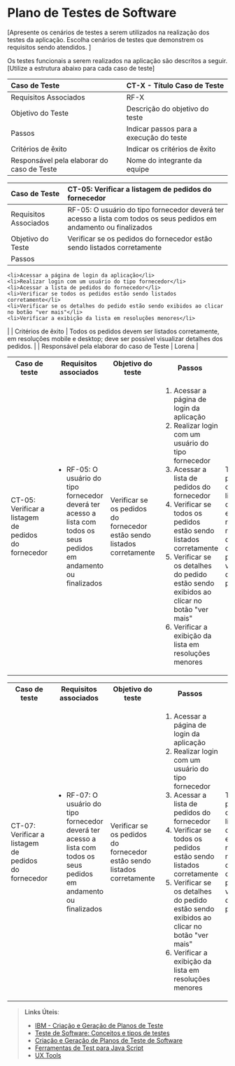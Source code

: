 # Plano de Testes de Software

[Apresente os cenários de testes a serem utilizados na realização dos testes da aplicação. Escolha cenários de testes que demonstrem os requisitos sendo atendidos. ]

Os testes funcionais a serem realizados na aplicação são descritos a seguir. [Utilize a estrutura abaixo para cada caso de teste]

|Caso de Teste    | CT-X - Título Caso de Teste |
|:---|:---|
| Requisitos Associados | RF-X |
| Objetivo do Teste | Descrição do objetivo do teste |
| Passos | Indicar passos para a execução do teste |
| Critérios de êxito | Indicar os critérios de êxito  |
| Responsável pela elaborar do caso de Teste | Nome do integrante da equipe |


|Caso de Teste    | CT-05: Verificar a listagem de pedidos do fornecedor |
|:---|:---|
| Requisitos Associados | RF-05:	O usuário do tipo fornecedor deverá ter acesso a lista com todos os seus pedidos em andamento ou finalizados |
| Objetivo do Teste | Verificar se os pedidos do fornecedor estão sendo listados corretamente |
| Passos | <ol>
    <li>Acessar a página de login da aplicação</li>
    <li>Realizar login com um usuário do tipo fornecedor</li>
    <li>Acessar a lista de pedidos do fornecedor</li>
    <li>Verificar se todos os pedidos estão sendo listados corretamente</li>
    <li>Verificar se os detalhes do pedido estão sendo exibidos ao clicar no botão "ver mais"</li>
    <li>Verificar a exibição da lista em resoluções menores</li>
   </ol> |
| Critérios de êxito | Todos os pedidos devem ser listados corretamente, em resoluções mobile e desktop; deve ser possível visualizar detalhes dos pedidos.  |
| Responsável pela elaborar do caso de Teste | Lorena |

<table>
 <tr>
  <th>Caso de teste</th>
  <th>Requisitos associados</th>
  <th>Objetivo do teste</th>
  <th>Passos</th>
  <th>Critérios de êxito</th>
  <th>Responsável</th>
 </tr>
 <tr>
  <td>CT-05: Verificar a listagem de pedidos do fornecedor</td>
  <td>
   <ul>

   <li>RF-05:	O usuário do tipo fornecedor deverá ter acesso a lista com todos os seus pedidos em andamento ou finalizados</li>

   </ul>
  </td>
  <td>Verificar se os pedidos do fornecedor estão sendo listados corretamente</td>
  <td>
   <ol>
    <li>Acessar a página de login da aplicação</li>
    <li>Realizar login com um usuário do tipo fornecedor</li>
    <li>Acessar a lista de pedidos do fornecedor</li>
    <li>Verificar se todos os pedidos estão sendo listados corretamente</li>
    <li>Verificar se os detalhes do pedido estão sendo exibidos ao clicar no botão "ver mais"</li>
    <li>Verificar a exibição da lista em resoluções menores</li>
   </ol>
   </td>
  <td>Todos os pedidos devem ser listados corretamente, em resoluções mobile e desktop; deve ser possível visualizar detalhes dos pedidos.</td>
  <td>Maria</td>
 </tr>
</table>

<table>
 <tr>
  <th>Caso de teste</th>
  <th>Requisitos associados</th>
  <th>Objetivo do teste</th>
  <th>Passos</th>
  <th>Critérios de êxito</th>
  <th>Responsável</th>
 </tr>
 <tr>
  <td>CT-07: Verificar a listagem de pedidos do fornecedor</td>
  <td>
   <ul>

   <li>RF-07:	O usuário do tipo fornecedor deverá ter acesso a lista com todos os seus pedidos em andamento ou finalizados</li>

   </ul>
  </td>
  <td>Verificar se os pedidos do fornecedor estão sendo listados corretamente</td>
  <td>
   <ol>
    <li>Acessar a página de login da aplicação</li>
    <li>Realizar login com um usuário do tipo fornecedor</li>
    <li>Acessar a lista de pedidos do fornecedor</li>
    <li>Verificar se todos os pedidos estão sendo listados corretamente</li>
    <li>Verificar se os detalhes do pedido estão sendo exibidos ao clicar no botão "ver mais"</li>
    <li>Verificar a exibição da lista em resoluções menores</li>
   </ol>
   </td>
  <td>Todos os pedidos devem ser listados corretamente, em resoluções mobile e desktop; deve ser possível visualizar detalhes dos pedidos.</td>
  <td>Maria</td>
 </tr>
</table>
 
> **Links Úteis**:
> - [IBM - Criação e Geração de Planos de Teste](https://www.ibm.com/developerworks/br/local/rational/criacao_geracao_planos_testes_software/index.html)
> -  [Teste de Software: Conceitos e tipos de testes](https://blog.onedaytesting.com.br/teste-de-software/)
> - [Criação e Geração de Planos de Teste de Software](https://www.ibm.com/developerworks/br/local/rational/criacao_geracao_planos_testes_software/index.html)
> - [Ferramentas de Test para Java Script](https://geekflare.com/javascript-unit-testing/)
> - [UX Tools](https://uxdesign.cc/ux-user-research-and-user-testing-tools-2d339d379dc7)
